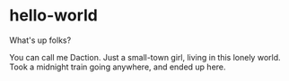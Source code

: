 # hello-world
What's up folks?

You can call me Daction.
Just a small-town girl, living in this lonely world. Took a midnight train going anywhere, and ended up here.
